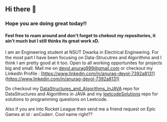 ## Hi there 👋

### Hope you are doing great today!!
#### Feel free to roam around and don't forget to chekout my repositories, it ain't much but I still thinks its great work xD. 

I am an Engineering student at NSUT Dwarka in Electrical Engineering. For the most part I have been focusing on Data-Strucutres and Algorithms and I think I am pretty good at it too. Open to all working opportunites for projects big and small. Mail me on deyol.anurag999@gmail.com or checkout my LinkedIn Profile : [https://www.linkedin.com/in/anurag-deyol-7392a8131](https://www.linkedin.com/in/anurag-deyol-7392a8131)

Do checkout my [DataStructures_and_Algorithms_InJAVA](https://github.com/anCoderr/DataStructures_and_Algorithms_InJAVA) repo for DataStructures and Algorithms in JAVA and my [leetcodeSolutions](https://github.com/anCoderr/leetcodeSolutions) repo for solutions to programming questions on Leetcode.

Also if you are into Rocket League then send me a friend request on Epic Games at id : anCoderr. Cool name right??

<!--
**anCoderr/anCoderr** is a ✨ _special_ ✨ repository because its `README.md` (this file) appears on your GitHub profile.

Here are some ideas to get you started:

- 🔭 I’m currently working on ...
- 🌱 I’m currently learning ...
- 👯 I’m looking to collaborate on ...
- 🤔 I’m looking for help with ...
- 💬 Ask me about ...
- 📫 How to reach me: ...
- 😄 Pronouns: ...
- ⚡ Fun fact: ...
-->
